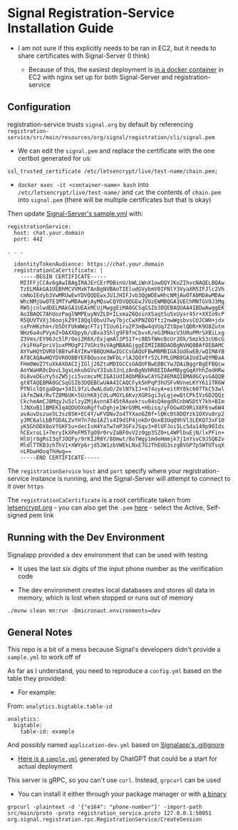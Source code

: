 # Signal Registration-Service Installation Guide

- I am not sure if this explicitly needs to be ran in EC2, but it needs to share certificates with Signal-Server (I think)

  - Because of this, the easiest deployment is [in a docker container](https://github.com/JJTofflemire/Signal-Docker/tree/main/registration-service) in EC2 with nginx set up for both Signal-Server and registration-service

## Configuration

registration-service trusts `signal.org` by default by referencing `registration-service/src/main/resources/org/signal/registration/cli/signal.pem`

- We can edit the `signal.pem` and replace the certificate with the one certbot generated for us:

```
ssl_trusted_certificate /etc/letsencrypt/live/test-name/chain.pem;
```

- `docker exec -it <container-name> bash` into `/etc/letsencrypt/live/test-name/` and `cat` the contents of `chain.pem` into `signal.pem` (there will be multiple certificates but that is okay)

Then update [Signal-Server's sample.yml](https://github.com/JJTofflemire/Signal-Server/blob/b2e9fcbd13a65f5c7f0126010891a307dc2817c4/docs/documented-sample.yml#L413) with:

```
registrationService:
  host: chat.your.domain
  port: 442

. . .

  identityTokenAudience: https://chat.your.domain
  registrationCaCertificate: |
    -----BEGIN CERTIFICATE-----
    MIIFFjCCAv6gAwIBAgIRAJErCErPDBinU/bWLiWnX1owDQYJKoZIhvcNAQELBQAw
    TzELMAkGA1UEBhMCVVMxKTAnBgNVBAoTIEludGVybmV0IFNlY3VyaXR5IFJlc2Vh
    cmNoIEdyb3VwMRUwEwYDVQQDEwxJU1JHIFJvb3QgWDEwHhcNMjAwOTA0MDAwMDAw
    WhcNMjUwOTE1MTYwMDAwWjAyMQswCQYDVQQGEwJVUzEWMBQGA1UEChMNTGV0J3Mg
    RW5jcnlwdDELMAkGA1UEAxMCUjMwggEiMA0GCSqGSIb3DQEBAQUAA4IBDwAwggEK
    AoIBAQC7AhUozPaglNMPEuyNVZLD+ILxmaZ6QoinXSaqtSu5xUyxr45r+XXIo9cP
    R5QUVTVXjJ6oojkZ9YI8QqlObvU7wy7bjcCwXPNZOOftz2nwWgsbvsCUJCWH+jdx
    sxPnHKzhm+/b5DtFUkWWqcFTzjTIUu61ru2P3mBw4qVUq7ZtDpelQDRrK9O8Zutm
    NHz6a4uPVymZ+DAXXbpyb/uBxa3Shlg9F8fnCbvxK/eG3MHacV3URuPMrSXBiLxg
    Z3Vms/EY96Jc5lP/Ooi2R6X/ExjqmAl3P51T+c8B5fWmcBcUr2Ok/5mzk53cU6cG
    /kiFHaFpriV1uxPMUgP17VGhi9sVAgMBAAGjggEIMIIBBDAOBgNVHQ8BAf8EBAMC
    AYYwHQYDVR0lBBYwFAYIKwYBBQUHAwIGCCsGAQUFBwMBMBIGA1UdEwEB/wQIMAYB
    Af8CAQAwHQYDVR0OBBYEFBQusxe3WFbLrlAJQOYfr52LFMLGMB8GA1UdIwQYMBaA
    FHm0WeZ7tuXkAXOACIjIGlj26ZtuMDIGCCsGAQUFBwEBBCYwJDAiBggrBgEFBQcw
    AoYWaHR0cDovL3gxLmkubGVuY3Iub3JnLzAnBgNVHR8EIDAeMBygGqAYhhZodHRw
    Oi8veDEuYy5sZW5jci5vcmcvMCIGA1UdIAQbMBkwCAYGZ4EMAQIBMA0GCysGAQQB
    gt8TAQEBMA0GCSqGSIb3DQEBCwUAA4ICAQCFyk5HPqP3hUSFvNVneLKYY611TR6W
    PTNlclQtgaDqw+34IL9fzLdwALduO/ZelN7kIJ+m74uyA+eitRY8kc607TkC53wl
    ikfmZW4/RvTZ8M6UK+5UzhK8jCdLuMGYL6KvzXGRSgi3yLgjewQtCPkIVz6D2QQz
    CkcheAmCJ8MqyJu5zlzyZMjAvnnAT45tRAxekrsu94sQ4egdRCnbWSDtY7kh+BIm
    lJNXoB1lBMEKIq4QDUOXoRgffuDghje1WrG9ML+Hbisq/yFOGwXD9RiX8F6sw6W4
    avAuvDszue5L3sz85K+EC4Y/wFVDNvZo4TYXao6Z0f+lQKc0t8DQYzk1OXVu8rp2
    yJMC6alLbBfODALZvYH7n7do1AZls4I9d1P4jnkDrQoxB3UqQ9hVl3LEKQ73xF1O
    yK5GhDDX8oVfGKF5u+decIsH4YaTw7mP3GFxJSqv3+0lUFJoi5Lc5da149p90Ids
    hCExroL1+7mryIkXPeFM5TgO9r0rvZaBFOvV2z0gp35Z0+L4WPlbuEjN/lxPFin+
    HlUjr8gRsI3qfJOQFy/9rKIJR0Y/8Omwt/8oTWgy1mdeHmmjk7j1nYsvC9JSQ6Zv
    MldlTTKB3zhThV1+XWYp6rjd5JW1zbVWEkLNxE7GJThEUG3szgBVGP7pSWTUTsqX
    nLRbwHOoq7hHwg==
    -----END CERTIFICATE-----
```

The `registrationService` `host` and `port` specify where your registration-service instance is running, and the Signal-Server will attempt to connect to it over `https`

The `registrationCaCertificate` is a root certificate taken from [letsencrypt.org](letsencrypt.org) - you can also get the `.pem` [here](https://letsencrypt.org/certificates/) - select the Active, Self-signed pem link

## Running with the Dev Environment

Signalapp provided a dev environment that can be used with testing

- It uses the last six digits of the input phone number as the verification code

- The dev environment creates local databases and stores all data in memory, which is lost when stopped or runs out of memory

```
./mvnw clean mn:run -Dmicronaut.environments=dev
```

## General Notes

This repo is a bit of a mess because Signal's developers didn't provide a `sample.yml` to work off of

As far as I understand, you need to  reproduce a `config.yml` based on the table they provided:

 - For example:

From: `analytics.bigtable.table-id`

```
analytics:
  bigtable:
    table-id: example
```

And possibly named `application-dev.yml` based on [Signalapp's .gitignore](.gitignore)

- [Here is a `sample.yml`](sample.yml) generated by ChatGPT that could be a start for actual deployment

This server is gRPC, so you can't use `curl`. Instead, `grpcurl` can be used

- You can install it either through your package manager or with [a binary](https://github.com/fullstorydev/grpcurl#installation)

```
grpcurl -plaintext -d '{"e164": "phone-number"}' -import-path src/main/proto -proto registration_service.proto 127.0.0.1:50051 org.signal.registration.rpc.RegistrationService/CreateSession
```